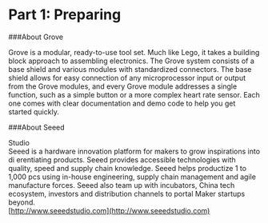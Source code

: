 # Part 1: Preparing

\#\#\#About Grove

Grove is a modular, ready-to-use tool set. Much like Lego, it takes a building block approach  to assembling electronics. The Grove system consists of a base shield and various modules with standardized connectors. The base shield allows for easy connection of any microprocessor input or output from the Grove modules, and every Grove module addresses a single function, such as a simple button or a more complex heart rate sensor. Each one comes with clear documentation and demo code to help you get started quickly.

\#\#\#About Seeed

Studio  
Seeed is a hardware innovation platform for makers to grow inspirations into  
di erentiating products. Seeed provides accessible technologies with quality, speed and supply chain knowledge. Seeed helps productize 1 to 1,000 pcs using in-house engineering,  supply chain management and agile manufacture forces. Seeed also team up with incubators, China tech ecosystem, investors and distribution channels to portal Maker startups beyond.  
[http://www.seeedstudio.com](http://www.seeedstudio.com)

